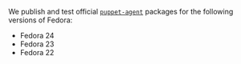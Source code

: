 We publish and test official [`puppet-agent`](/puppet/latest/reference/about_agent.html) packages for the following versions of Fedora:

* Fedora 24
* Fedora 23
* Fedora 22

<!-- When updating these, also edit guides/puppetlabs_package_repositories.markdown and add/delete the repo packages as needed. -->
